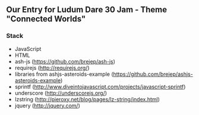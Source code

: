 Our Entry for Ludum Dare 30 Jam - Theme "Connected Worlds"
-------------------------

### Stack

* JavaScript
* HTML
* ash-js (https://github.com/brejep/ash-js)
* requirejs (http://requirejs.org/)
* libraries from ashjs-asteroids-example (https://github.com/brejep/ashjs-asteroids-example)
* sprintf (http://www.diveintojavascript.com/projects/javascript-sprintf)
* underscore (http://underscorejs.org/)
* lzstring (http://pieroxy.net/blog/pages/lz-string/index.html)
* jquery (http://jquery.com/)